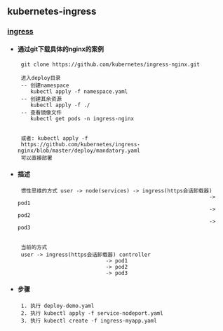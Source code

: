 ## kubernetes-ingress

### [ingress](https://kubernetes.io/docs/concepts/services-networking/ingress/)

+ #### 通过git下载具体的nginx的案例
       git clone https://github.com/kubernetes/ingress-nginx.git
       
       进入deploy目录
       -- 创建namespace
          kubectl apply -f namespace.yaml
       -- 创建其余资源
          kubectl apply -f ./
       -- 查看镜像文件
          kubectl get pods -n ingress-nginx    
          
          
       或者: kubectl apply -f 
       https://github.com/kubernetes/ingress-nginx/blob/master/deploy/mandatory.yaml 
       可以直接部署     
       

+ #### 描述
       惯性思维的方式 user -> node(services) -> ingress(https会话卸载器) 
                                                                   -> pod1 
                                                                   -> pod2
                                                                   -> pod3
                                                                   
                                                                   
       当前的方式
       user -> ingress(https会话卸载器) controller 
                                  -> pod1
                                  -> pod2
                                  -> pod3       
                                  
+ #### 步骤
       1. 执行 deploy-demo.yaml
       2. 执行 kubectl apply -f service-nodeport.yaml  
       3. 执行 kubectl create -f ingress-myapp.yaml                                                                                               
                                                   
                                                   
           